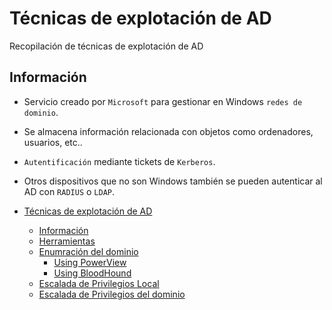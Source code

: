 # Técnicas de explotación de AD
Recopilación de técnicas de explotación de AD

## Información
- Servicio creado por `Microsoft` para gestionar en Windows `redes de dominio`.
- Se almacena información relacionada con objetos como ordenadores, usuarios, etc..
- `Autentificación` mediante tickets de `Kerberos`. 
- Otros dispositivos que no son Windows también se pueden autenticar al AD con `RADIUS` o `LDAP`.

- [Técnicas de explotación de AD](#Técnicas-de-Explotación-de-AD)
  - [Información](#Información)
  - [Herramientas](#Herramientas)
  - [Enumración del dominio](#Enumeración-del-dominio)
    - [Using PowerView](#Usando-PowerView)
    - [Using BloodHound](#Usando-BloodHound)
  - [Escalada de Privilegios Local](#Escalada-de-Privilegios-Local)
  - [Escalada de Privilegios del dominio](/Apuntes-AD/Domain-privesc/#Escalada-de-Privilegios-del-dominio)
